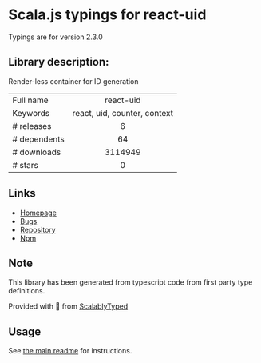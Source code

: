 
# Scala.js typings for react-uid

Typings are for version 2.3.0

## Library description:
Render-less container for ID generation

|                    |                 |
| ------------------ | :-------------: |
| Full name          | react-uid |
| Keywords           | react, uid, counter, context |
| # releases         | 6 |
| # dependents       | 64 |
| # downloads        | 3114949 |
| # stars            | 0 |

## Links
- [Homepage](https://github.com/thearnica/react-uid#readme)
- [Bugs](https://github.com/thearnica/react-uid/issues)
- [Repository](https://github.com/thearnica/react-uid)
- [Npm](https://www.npmjs.com/package/react-uid)
    


## Note
This library has been generated from typescript code from first party type definitions.

Provided with :purple_heart: from [ScalablyTyped](https://github.com/oyvindberg/ScalablyTyped)

## Usage
See [the main readme](../../readme.md) for instructions.


